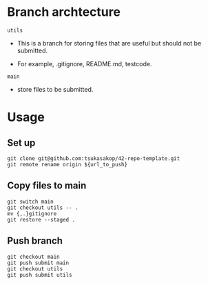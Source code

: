 # Branch archtecture

`utils`

- This is a branch for storing files that are useful but should not be submitted. 

- For example, .gitignore, README.md, testcode.

`main`

- store files to be submitted.

# Usage

## Set up

```
git clone git@github.com:tsukasakop/42-repo-template.git
git remote rename origin ${url_to_push}
```

## Copy files to main

```
git switch main
git checkout utils -- .
mv {,.}gitignore
git restore --staged .
```

## Push branch

```
git checkout main
git push submit main
git checkout utils
git push submit utils
```
